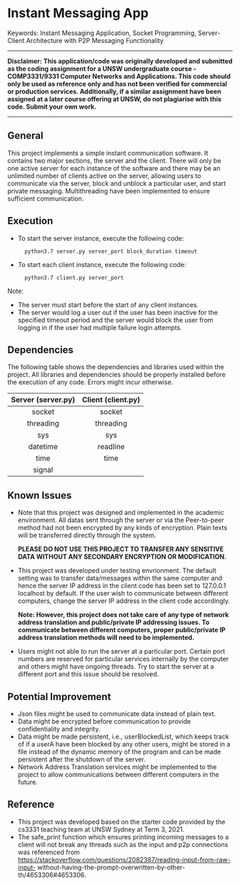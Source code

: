 # Instant Messaging App

Keywords: Instant Messaging Application, Socket Programming, Server-Client Architecture with P2P Messaging Functionality

-------------
**Disclaimer: This application/code was originally developed and submitted as the coding assignment for a UNSW undergraduate course - COMP3331/9331 Computer Networks and Applications. This code should only be used as reference only and has not been verified for commercial or production services. Additionally, if a similar assignment have been assigned at a later course offering at UNSW, do not plagiarise with this code. Submit your own work.**

-------------

## General

This project implements a simple instant communication software. It contains two major sections, the server and the client. There will only be one active server for each instance of the software and there may be an unlimited number of clients active on the server, allowing users to communicate via the server, block and unblock a particular user, and start private messaging. Multithreading have been implemented to ensure sufficient communication.

## Execution

- To start the server instance, execute the following code:

        python3.7 server.py server_port block_duration timeout

- To start each client instance, execute the following code:

        python3.7 client.py server_port

Note: 
- The server must start before the start of any client instances.
- The server would log a user out if the user has been inactive for the specified timeout period and the server would block the user from logging in if the user had multiple failure login attempts.

## Dependencies

The following table shows the dependencies and libraries used within the project. All libraries and dependencies should be properly installed before the execution of any code. Errors might incur otherwise. 

| Server (server.py) | Client (client.py) |
|:------------------:|:------------------:|
| socket | socket|
| threading | threading| 
| sys | sys|
| datetime | readline|
| time | time|
| signal|

## Known Issues
- Note that this project was designed and implemented in the academic environment. All datas sent through the server or via the Peer-to-peer method had not been encrypted by any kinds of encryption. Plain texts will be transferred directly through the system. 
  
    <b>PLEASE DO NOT USE THIS PROJECT TO TRANSFER ANY SENSITIVE DATA WITHOUT ANY SECONDARY ENCRYPTION OR MODIFICATION.</b>
  
- This project was developed under testing envrionment. The default setting was to transfer data/messages within the same computer and hence the server IP address in the client code has been set to 127.0.0.1 localhost by default. If the user wish to communicate between different computers, change the server IP address in the client code accordingly. 

    <b>Note: However, this project does not take care of any type of network address translation and public/private IP addressing issues. To communicate between different computers, proper public/private IP address translation methods will need to be implemented.</b>

- Users might not able to run the server at a particular port. Certain port numbers are reserved for particular services internally by the computer and others might have ongoing threads. Try to start the server at a different port and this issue should be resolved. 

## Potential Improvement
- Json files might be used to communicate data instead of plain text.
- Data might be encrypted before communication to provide confidentiality and integrity.
- Data might be made persistent, i.e., userBlockedList, which keeps track of if a userA have been blocked by any other users, might be stored in a file instead of the dynamic memory of the program and can be made persistent after the shutdown of the server.
- Network Address Translation services might be implemented to the project to allow communications between different computers in the future. 

## Reference
- This project was developed based on the starter code provided by the cs3331 teaching team at UNSW Sydney at Term 3, 2021.
- The safe_print function which ensures printing incoming messages to a client will not break any threads such as the input and p2p connections was referenced from https://stackoverflow.com/questions/2082387/reading-input-from-raw-input- without-having-the-prompt-overwritten-by-other-th/4653306#4653306.